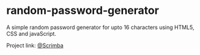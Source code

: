 # random-password-generator
A simple random password generator for upto 16 characters using HTML5, CSS and javaScript.

Project link: <a href="https://scrimba.com/learn/learnjavascript/solo-project-password-generator-cR9B46Sg">@Scrimba</a>
